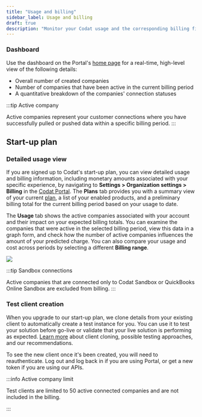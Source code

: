 ```yaml
---
title: "Usage and billing"
sidebar_label: Usage and billing
draft: true
description: "Monitor your Codat usage and the corresponding billing figures to stay in control of your expenses"
---
```


### Dashboard

Use the dashboard on the Portal's [home page](https://app.codat.io/) for a real-time, high-level view of the following details:
- Overall number of created companies
- Number of companies that have been active in the current billing period
- A quantitative breakdown of the companies' connection statuses 

:::tip Active company

Active companies represent your customer connections where you have successfully pulled or pushed data within a specific billing period.
:::

## Start-up plan

### Detailed usage view

If you are signed up to Codat's start-up plan, you can view detailed usage and billing information, including monetary amounts associated with your specific experience, by navigating to **Settings > Organization settings > Billing** in the [Codat Portal](https://app.codat.io/settings/billing). 
The **Plans** tab provides you with a summary view of your current [plan](https://www.codat.io/plans/), a list of your enabled products, and a preliminary billing total for the current billing period based on your usage to date. 

The **Usage** tab shows the active companies associated with your account and their impact on your expected billing totals. You can examine the companies that were active in the selected billing period, view this data in a graph form, and check how the number of active companies influences the amount of your predicted charge. You can also compare your usage and cost across periods by selecting a different **Billing range**. 

![](/img/other-guides/0002-usage-billing-page.png)

:::tip Sandbox connections

Active companies that are connected only to Codat Sandbox or QuickBooks Online Sandbox are excluded from billing.
:::

### Test client creation

When you upgrade to our start-up plan, we clone details from your existing client to automatically create a test instance for you. You can use it to test your solution before go-live or validate that your live solution is performing as expected. [Learn more](/using-the-api/testing) about client cloning, possible testing approaches, and our recommendations.

To see the new client once it's been created, you will need to reauthenticate. Log out and log back in if you are using Portal, or get a new token if you are using our APIs.

:::info Active company limit

Test clients are limited to 50 active connected companies and are not included in the billing. 

:::
